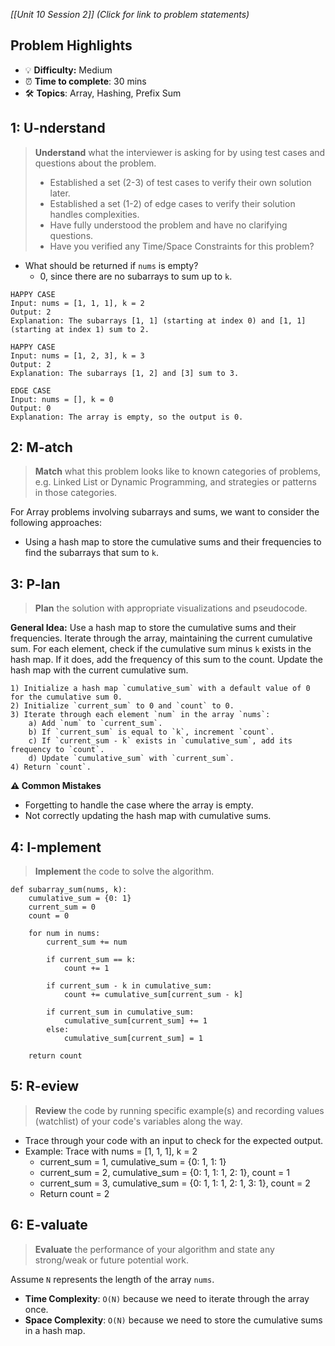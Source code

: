 *[[Unit 10 Session 2]] (Click for link to problem statements)*

## Problem Highlights

* 💡 **Difficulty:** Medium
* ⏰ **Time to complete**: 30 mins
* 🛠️ **Topics**: Array, Hashing, Prefix Sum
    
## 1: U-nderstand
 
> **Understand** what the interviewer is asking for by using test cases and questions about the problem.
> - Established a set (2-3) of test cases to verify their own solution later.
> - Established a set (1-2) of edge cases to verify their solution handles complexities.
> - Have fully understood the problem and have no clarifying questions.
> - Have you verified any Time/Space Constraints for this problem?

- What should be returned if `nums` is empty?
    - 0, since there are no subarrays to sum up to `k`.

```
HAPPY CASE
Input: nums = [1, 1, 1], k = 2
Output: 2
Explanation: The subarrays [1, 1] (starting at index 0) and [1, 1] (starting at index 1) sum to 2.

HAPPY CASE
Input: nums = [1, 2, 3], k = 3
Output: 2
Explanation: The subarrays [1, 2] and [3] sum to 3.

EDGE CASE
Input: nums = [], k = 0
Output: 0
Explanation: The array is empty, so the output is 0.
```
    
## 2: M-atch

> **Match** what this problem looks like to known categories of problems, e.g. Linked List or Dynamic Programming, and strategies or patterns in those categories.

For Array problems involving subarrays and sums, we want to consider the following approaches:

- Using a hash map to store the cumulative sums and their frequencies to find the subarrays that sum to `k`.

## 3: P-lan

> **Plan** the solution with appropriate visualizations and pseudocode.

**General Idea:** Use a hash map to store the cumulative sums and their frequencies. Iterate through the array, maintaining the current cumulative sum. For each element, check if the cumulative sum minus `k` exists in the hash map. If it does, add the frequency of this sum to the count. Update the hash map with the current cumulative sum.

```
1) Initialize a hash map `cumulative_sum` with a default value of 0 for the cumulative sum 0.
2) Initialize `current_sum` to 0 and `count` to 0.
3) Iterate through each element `num` in the array `nums`:
    a) Add `num` to `current_sum`.
    b) If `current_sum` is equal to `k`, increment `count`.
    c) If `current_sum - k` exists in `cumulative_sum`, add its frequency to `count`.
    d) Update `cumulative_sum` with `current_sum`.
4) Return `count`.
```

**⚠️ Common Mistakes**

- Forgetting to handle the case where the array is empty.
- Not correctly updating the hash map with cumulative sums.

## 4: I-mplement

> **Implement** the code to solve the algorithm.

```
def subarray_sum(nums, k):
    cumulative_sum = {0: 1}
    current_sum = 0
    count = 0
    
    for num in nums:
        current_sum += num
        
        if current_sum == k:
            count += 1
        
        if current_sum - k in cumulative_sum:
            count += cumulative_sum[current_sum - k]
        
        if current_sum in cumulative_sum:
            cumulative_sum[current_sum] += 1
        else:
            cumulative_sum[current_sum] = 1
    
    return count
```
 
## 5: R-eview

> **Review** the code by running specific example(s) and recording values (watchlist) of your code's variables along the way.

- Trace through your code with an input to check for the expected output.
- Example: Trace with nums = [1, 1, 1], k = 2
    - current_sum = 1, cumulative_sum = {0: 1, 1: 1}
    - current_sum = 2, cumulative_sum = {0: 1, 1: 1, 2: 1}, count = 1
    - current_sum = 3, cumulative_sum = {0: 1, 1: 1, 2: 1, 3: 1}, count = 2
    - Return count = 2

## 6: E-valuate

> **Evaluate** the performance of your algorithm and state any strong/weak or future potential work.

Assume `N` represents the length of the array `nums`.

* **Time Complexity**: `O(N)` because we need to iterate through the array once.
* **Space Complexity**: `O(N)` because we need to store the cumulative sums in a hash map.
